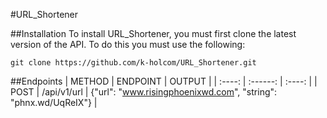 #URL_Shortener

##Installation
To install URL_Shortener, you must first clone the latest version of the API. To do this you must use the following:

    git clone https://github.com/k-holcom/URL_Shortener.git

##Endpoints
| METHOD | ENDPOINT | OUTPUT |
| :----: | :------: | :----: |
| POST | /api/v1/url | {"url": "www.risingphoenixwd.com", "string": "phnx.wd/UqReIX"} |
